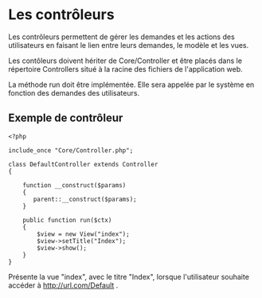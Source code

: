 # Les contrôleurs

Les contrôleurs permettent de gérer les demandes et les actions des utilisateurs en faisant le lien entre leurs demandes, le modèle et les vues. 

Les contôleurs doivent hériter de Core/Controller et être placés dans le répertoire Controllers situé à la racine des fichiers de l'application web.

La méthode run doit être implémentée. Elle sera appelée par le système en fonction des demandes des utilisateurs. 

## Exemple de contrôleur

```
<?php

include_once "Core/Controller.php";

class DefaultController extends Controller
{

    function __construct($params)
    {
       parent::__construct($params);
    }

    public function run($ctx)
    {
        $view = new View("index");
        $view->setTitle("Index");
        $view->show();
    }
}
```

Présente la vue "index", avec le titre "Index", lorsque l'utilisateur souhaite accéder à http://url.com/Default .